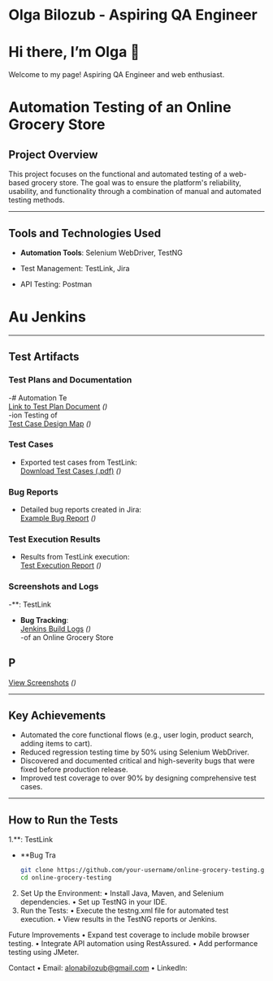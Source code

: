 # Olga Bilozub - Aspiring QA Engineer  

  
 
</head>
<body>
  <div>
    <h1>Hi there, I’m Olga 👋</h1>
    <p>Welcome to my page! Aspiring QA Engineer and web enthusiast.</p>
  </div>
</body>
</html>

# Automation Testing of an Online Grocery Store

## Project Overview
This project focuses on the functional and automated testing of a web-based grocery store. The goal was to ensure the platform's reliability, usability, and functionality through a combination of manual and automated testing methods.

---

## Tools and Technologies Used
- **Automation Tools**: Selenium WebDriver, TestNG  
- Test Management: TestLink,  Jira   
                  
- API Testing: Postman  
  

# Au Jenkins  

---

## Test Artifacts

### Test Plans and Documentation
-# Automation Te  
  [Link to Test Plan Document](#) *()*  
-ion Testing of  
  [Test Case Design Map](#) *()*  

### Test Cases
- Exported test cases from TestLink:  
  [Download Test Cases (.pdf)](#) *()*  

### Bug Reports
- Detailed bug reports created in Jira:  
  [Example Bug Report](#) *()*  

### Test Execution Results
- Results from TestLink execution:  
  [Test Execution Report](#) *()*  

### Screenshots and Logs
-**: TestLink  
- **Bug Tracking**:  
  [Jenkins Build Logs](#) *()*  
-of an Online Grocery Store

## P  
  [View Screenshots](#) *()*  

---

## Key Achievements
- Automated the core functional flows (e.g., user login, product search, adding items to cart).  
- Reduced regression testing time by 50% using Selenium WebDriver.  
- Discovered and documented critical and high-severity bugs that were fixed before production release.  
- Improved test coverage to over 90% by designing comprehensive test cases.  

---

## How to Run the Tests
1.**: TestLink  
- **Bug Tra
   ```bash
   git clone https://github.com/your-username/online-grocery-testing.git
   cd online-grocery-testing

 2. Set Up the Environment:
 • Install Java, Maven, and Selenium dependencies.
 • Set up TestNG in your IDE.
 3. Run the Tests:
 • Execute the testng.xml file for automated test execution.
 • View results in the TestNG reports or Jenkins.

Future Improvements
 • Expand test coverage to include mobile browser testing.
 • Integrate API automation using RestAssured.
 • Add performance testing using JMeter.

Contact
 • Email: alonabilozub@gmail.com
 • LinkedIn:


